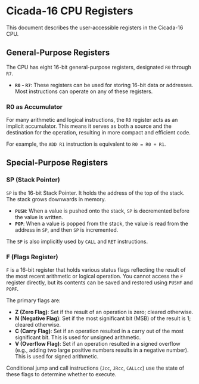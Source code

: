 # Cicada-16 CPU Registers

This document describes the user-accessible registers in the Cicada-16 CPU.

## General-Purpose Registers

The CPU has eight 16-bit general-purpose registers, designated `R0` through `R7`.

*   **`R0` - `R7`**: These registers can be used for storing 16-bit data or addresses. Most instructions can operate on any of these registers.

### R0 as Accumulator

For many arithmetic and logical instructions, the `R0` register acts as an implicit accumulator. This means it serves as both a source and the destination for the operation, resulting in more compact and efficient code.

For example, the `ADD R1` instruction is equivalent to `R0 = R0 + R1`.

## Special-Purpose Registers

### SP (Stack Pointer)

`SP` is the 16-bit Stack Pointer. It holds the address of the top of the stack. The stack grows downwards in memory.

*   **`PUSH`**: When a value is pushed onto the stack, `SP` is decremented before the value is written.
*   **`POP`**: When a value is popped from the stack, the value is read from the address in `SP`, and then `SP` is incremented.

The `SP` is also implicitly used by `CALL` and `RET` instructions.

### F (Flags Register)

`F` is a 16-bit register that holds various status flags reflecting the result of the most recent arithmetic or logical operation. You cannot access the `F` register directly, but its contents can be saved and restored using `PUSHF` and `POPF`.

The primary flags are:

*   **Z (Zero Flag)**: Set if the result of an operation is zero; cleared otherwise.
*   **N (Negative Flag)**: Set if the most significant bit (MSB) of the result is 1; cleared otherwise.
*   **C (Carry Flag)**: Set if an operation resulted in a carry out of the most significant bit. This is used for unsigned arithmetic.
*   **V (Overflow Flag)**: Set if an operation resulted in a signed overflow (e.g., adding two large positive numbers results in a negative number). This is used for signed arithmetic.

Conditional jump and call instructions (`Jcc`, `JRcc`, `CALLcc`) use the state of these flags to determine whether to execute.
